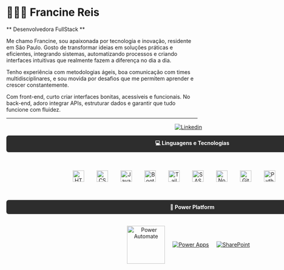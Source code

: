 # 👩🏻‍💻 Francine Reis

** Desenvolvedora FullStack **

Me chamo Francine, sou apaixonada por tecnologia e inovação, residente em São Paulo. Gosto de transformar ideias em soluções práticas e eficientes, integrando sistemas, automatizando processos e criando interfaces intuitivas que realmente fazem a diferença no dia a dia.

Tenho experiência com metodologias ágeis, boa comunicação com times multidisciplinares, e sou movida por desafios que me permitem aprender e crescer constantemente.

Com front-end, curto criar interfaces bonitas, acessíveis e funcionais. No back-end, adoro integrar APIs, estruturar dados e garantir que tudo funcione com fluidez.

---
<p style=" width: 100vw; text-align: center;">
    <a href="https://www.linkedin.com/in/francinereis">
        <img 
            alt="Linkedin" 
            title="Me encontre" 
            src="https://custom-icon-badges.demolab.com/badge/Linkedin--0A66C2?logo=linkedin&logoColor=white&style=for-the-badge"
/>
</a>
</p>
    
   <div style="background-color: #2d2d2d; padding: 10px; border-radius: 6px; color: white; font-weight: bold; width: 100vw; text-align: center;">
  💻 Linguagens e Tecnologias
</div>
<br>
<br>
<p style="width: 100vw; text-align: center; display: flex; justify-content: center; align-items: center; gap: 20px;">
<img 
    align="left" 
    alt="HTML"
    title="HTML" 
    width="30px" 
    style="padding-right: 10px;" 
    src="https://cdn.jsdelivr.net/gh/devicons/devicon@latest/icons/html5/html5-original.svg" 
/>
<img 
    align="left" 
    alt="CSS" 
    title="CSS"
    width="30px" 
    style="padding-right: 10px;" 
    src="https://cdn.jsdelivr.net/gh/devicons/devicon@latest/icons/css3/css3-original.svg" 
/>
<img 
    align="left" 
    alt="JavaScript" 
    title="JavaScript"
    width="30px" 
    style="padding-right: 10px;" 
    src="https://cdn.jsdelivr.net/gh/devicons/devicon@latest/icons/javascript/javascript-original.svg" 
/>
<img 
    align="left" 
    alt="Bootstrap"
    title="Bootstrap" 
    width="30px" 
    style="padding-right: 10px;" 
    src="https://cdn.jsdelivr.net/gh/devicons/devicon@latest/icons/bootstrap/bootstrap-original.svg" 
/>
<img 
    align="left" 
    alt="Tailwind" 
    title="Tailwind"
    width="30px" 
    style="padding-right: 10px;" 
    src="https://cdn.jsdelivr.net/gh/devicons/devicon@latest/icons/tailwindcss/tailwindcss-original.svg" 
/>
<img 
    align="left" 
    alt="SASS" 
    title="SASS"
    width="30px" 
    style="padding-right: 10px;" 
    src="https://cdn.jsdelivr.net/gh/devicons/devicon@latest/icons/sass/sass-original.svg" 
/>
<img 
    align="left" 
    alt="Node.js" 
    title="Node.js"
    width="30px" 
    style="padding-right: 10px;" 
    src="https://cdn.jsdelivr.net/gh/devicons/devicon@latest/icons/nodejs/nodejs-original.svg" 
/>
<img 
    align="left" 
    alt="Git" 
    title="Git"
    width="30px" 
    style="padding-right: 10px;" 
    src="https://cdn.jsdelivr.net/gh/devicons/devicon@latest/icons/git/git-original.svg" 
/>
<img 
    align="left" 
    alt="Python" 
    title="Python"
    width="30px" 
    style="padding-right: 10px;" 
    src="https://cdn.jsdelivr.net/gh/devicons/devicon@latest/icons/python/python-original.svg" 
/>
<img 
    align="left" 
    alt="MongoDB" 
    title="MongoDB"
    width="30px" 
    style="padding-right: 10px;" 
    src="https://cdn.jsdelivr.net/gh/devicons/devicon@latest/icons/mongodb/mongodb-original.svg" 
/>
</p>

<br/>
<br/>

<div style="background-color: #2d2d2d; padding: 10px; border-radius: 6px; color: white; font-weight: bold; width: 100vw; text-align: center;">
  🤖  Power Platform
</div>

<br>

<p style="width: 100vw; text-align: center; display: flex; justify-content: center; align-items: center; gap: 20px;">
    <a href="#">
        <img 
           align="center"
         src="https://custom-icon-badges.demolab.com/badge/Power%20Automate-0078D4?logo=microsoftpowerautomate&logoColor=white&style=flat" 
         alt="Power Automate" 
         title="Power Automate"
         style="width: 100px; height: auto;"
        />
    </a>
    </a> 
    <a href="#">
        <img 
             align="center"
              src="https://custom-icon-badges.demolab.com/badge/Power%20Apps-742774?logo=powerapps&logoColor=white&style=flat" 
               alt="Power Apps" 
               title="Power Apps"
               />
    </a>
    <a href="#">
        <img 
          align="center"
        src="https://custom-icon-badges.demolab.com/badge/SharePoint-28a745?logo=sharepoint&logoColor=white&style=flat" 
         alt="SharePoint" 
         title="SharePoint"  
        />
    </a>
</p>


